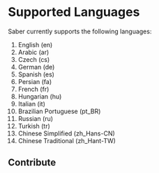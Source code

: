 # Supported Languages

Saber currently supports the following languages:

1. English (en)
2. Arabic (ar)
3. Czech (cs)
4. German (de)
5. Spanish (es)
6. Persian (fa)
7. French (fr)
8. Hungarian (hu)
9. Italian (it)
10. Brazilian Portuguese (pt_BR)
11. Russian (ru)
12. Turkish (tr)
13. Chinese Simplified (zh_Hans-CN)
14. Chinese Traditional (zh_Hant-TW)

## Contribute

